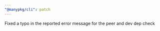 ```yaml
---
"@manypkg/cli": patch
---
```


Fixed a typo in the reported error message for the peer and dev dep check
